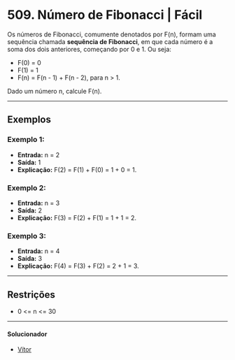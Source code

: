 # 509. Número de Fibonacci | Fácil

Os números de Fibonacci, comumente denotados por F(n), formam uma sequência chamada **sequência de Fibonacci**, em que cada número é a soma dos dois anteriores, começando por 0 e 1. Ou seja:

- F(0) = 0  
- F(1) = 1  
- F(n) = F(n - 1) + F(n - 2), para n > 1.

Dado um número n, calcule F(n).

---

## Exemplos

### Exemplo 1:

- **Entrada:** n = 2  
- **Saída:** 1  
- **Explicação:** F(2) = F(1) + F(0) = 1 + 0 = 1.

### Exemplo 2:

- **Entrada:** n = 3  
- **Saída:** 2  
- **Explicação:** F(3) = F(2) + F(1) = 1 + 1 = 2.

### Exemplo 3:

- **Entrada:** n = 4  
- **Saída:** 3  
- **Explicação:** F(4) = F(3) + F(2) = 2 + 1 = 3.

---

## Restrições

- 0 <= n <= 30

---

#### Solucionador

- [Vítor](https://github.com/euvitorti)